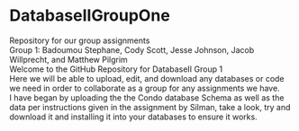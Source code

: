 # DatabaseIIGroupOne
Repository for our group assignments
<br>Group 1: Badoumou Stephane, Cody Scott, Jesse Johnson, Jacob Willprecht, and Matthew Pilgrim
<br>Welcome to the GitHub Repository for DatabaseII Group 1
<br>Here we will be able to upload, edit, and download any databases or code we need in order to collaborate as a group for any assignments we have.
<br>I have began by uploading the the Condo database Schema as well as the data per instructions given in the assignment by Silman, take a look, try and download it and installing it into your databases to ensure it works.
